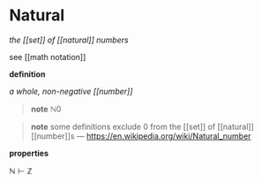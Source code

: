 # Natural

_the [[set]] of [[natural]] numbers_

see [[math notation]]

**definition**

_a whole, non-negative [[number]]_

> **note** $\mathbb N 0$

> **note** some definitions exclude $0$ from the [[set]] of [[natural]] [[number]]s &mdash; <https://en.wikipedia.org/wiki/Natural_number>

**properties**

$\mathbb N \vdash \mathbb Z$
